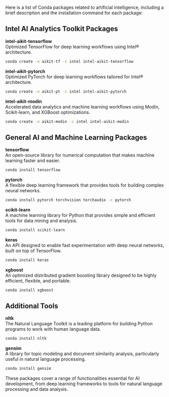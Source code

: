 Here is a list of Conda packages related to artificial intelligence, including a brief description and the installation command for each package:

## Intel AI Analytics Toolkit Packages

**intel-aikit-tensorflow**\
Optimized TensorFlow for deep learning workflows using Intel® architecture.

```bash
conda create -n aikit-tf -c intel intel-aikit-tensorflow
```

**intel-aikit-pytorch**\
Optimized PyTorch for deep learning workflows tailored for Intel® architecture.

```bash
conda create -n aikit-pt -c intel intel-aikit-pytorch
```

**intel-aikit-modin**\
Accelerated data analytics and machine learning workflows using Modin, Scikit-learn, and XGBoost optimizations.

```bash
conda create -n aikit-modin -c intel intel-aikit-modin
```

## General AI and Machine Learning Packages

**tensorflow**\
An open-source library for numerical computation that makes machine learning faster and easier.

```bash
conda install tensorflow
```

**pytorch**\
A flexible deep learning framework that provides tools for building complex neural networks.

```bash
conda install pytorch torchvision torchaudio -c pytorch
```

**scikit-learn**\
A machine learning library for Python that provides simple and efficient tools for data mining and analysis.

```bash
conda install scikit-learn
```

**keras**\
An API designed to enable fast experimentation with deep neural networks, built on top of TensorFlow.

```bash
conda install keras
```

**xgboost**\
An optimized distributed gradient boosting library designed to be highly efficient, flexible, and portable.

```bash
conda install xgboost
```

## Additional Tools

**nltk**\
The Natural Language Toolkit is a leading platform for building Python programs to work with human language data.

```bash
conda install nltk
```

**gensim**\
A library for topic modeling and document similarity analysis, particularly useful in natural language processing.

```bash
conda install gensim
```

These packages cover a range of functionalities essential for AI development, from deep learning frameworks to tools for natural language processing and data analysis.

&#x20;
